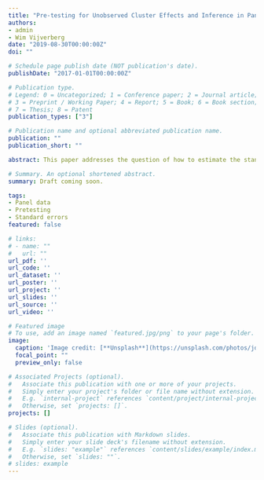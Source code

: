 ```yaml
---
title: "Pre-testing for Unobserved Cluster Effects and Inference in Panel Data Sets"
authors:
- admin
- Wim Vijverberg
date: "2019-08-30T00:00:00Z"
doi: ""

# Schedule page publish date (NOT publication's date).
publishDate: "2017-01-01T00:00:00Z"

# Publication type.
# Legend: 0 = Uncategorized; 1 = Conference paper; 2 = Journal article;
# 3 = Preprint / Working Paper; 4 = Report; 5 = Book; 6 = Book section;
# 7 = Thesis; 8 = Patent
publication_types: ["3"]

# Publication name and optional abbreviated publication name.
publication: ""
publication_short: ""

abstract: This paper addresses the question of how to estimate the standard errors in panel data when there are potentially unobserved cluster effects. We analyze the performance of statistical inference regarding the parameters of a panel data model when is first subjected to a pretest for the presence of individual and/or time unobserved cluster effects. Using Monte Carlo simulations we compare the performance of six proposed diagnostics that make use of statistical tests available in the literature such as Lagrange multipliers, Lagrange ratios, and F tests. We find that these six pretest estimators are a viable alternative to estimate panel data models with unobserved cluster effects, in the sense that they achieve empirical sizes very close to the ones obtained using an estimator of the variance as if we knew the true data generating process.

# Summary. An optional shortened abstract.
summary: Draft coming soon.

tags:
- Panel data
- Pretesting
- Standard errors
featured: false

# links:
# - name: ""
#   url: ""
url_pdf: ''
url_code: ''
url_dataset: ''
url_poster: ''
url_project: ''
url_slides: ''
url_source: ''
url_video: ''

# Featured image
# To use, add an image named `featured.jpg/png` to your page's folder. 
image:
  caption: 'Image credit: [**Unsplash**](https://unsplash.com/photos/jdD8gXaTZsc)'
  focal_point: ""
  preview_only: false

# Associated Projects (optional).
#   Associate this publication with one or more of your projects.
#   Simply enter your project's folder or file name without extension.
#   E.g. `internal-project` references `content/project/internal-project/index.md`.
#   Otherwise, set `projects: []`.
projects: []

# Slides (optional).
#   Associate this publication with Markdown slides.
#   Simply enter your slide deck's filename without extension.
#   E.g. `slides: "example"` references `content/slides/example/index.md`.
#   Otherwise, set `slides: ""`.
# slides: example
---
```

